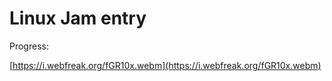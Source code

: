 # Linux Jam entry

Progress:

[https://i.webfreak.org/fGR10x.webm](https://i.webfreak.org/fGR10x.webm)